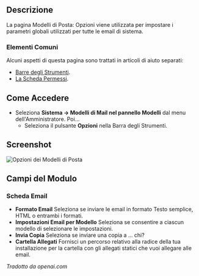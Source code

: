 <!-- Filename: Help4.x:Mail_Templates:_Options / Display title: Modelli di Email: Opzioni -->

## Descrizione

La pagina Modelli di Posta: Opzioni viene utilizzata per impostare i parametri globali utilizzati per 
tutte le email di sistema.

### Elementi Comuni

Alcuni aspetti di questa pagina sono trattati in articoli di aiuto separati:

* [Barre degli Strumenti](jdocmanual?article=help/common-elements/toolbars).
* [La Scheda Permessi](jdocmanual?article=help/common-elements/edit-permissions).

## Come Accedere

- Seleziona **Sistema → Modelli di Mail nel pannello Modelli** dal
  menu dell'Amministratore. Poi...
  - Seleziona il pulsante **Opzioni** nella Barra degli Strumenti.


## Screenshot

![Opzioni dei Modelli di Posta](../../../it/images/mail/mail-templates-options-mails-tab.png)

## Campi del Modulo

### Scheda Email

- **Formato Email** Seleziona se inviare le email in formato Testo semplice, HTML o
  entrambi i formati.
- **Impostazioni Email per Modello** Seleziona se consentire a ciascun modello
  di selezionare le impostazioni.
- **Invia Copia** Seleziona se inviare una copia a ... chi?
- **Cartella Allegati** Fornisci un percorso relativo alla radice della tua
  installazione per la cartella con gli allegati statici che vuoi
  allegare alle email.

*Tradotto da openai.com*

